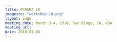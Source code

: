 ```yaml
---
title: PRAGMA 18 
imagesrc: "workshop-18.png"
layout: page
meeting_date: March 3-4, 2010, San Diego, CA, USA
meeting_url:  
date: 2010-03-04
---
```


